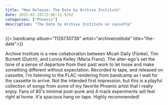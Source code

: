 ```yaml
---
title: "New Release: The Date by Archive Institute"
date: 2025-02-28T23:08:11.935Z
categories: ["Phoenix"]
description: "The Date by Archive Institute on cassette"
---
```


{{< bandcamp
    album="1128730738"
    artist="archiveinstitute"
    title="the-date">}}

Archive Institute is a new collaboration between Micah Daily (Fünke), Tim Burnett (Dutch), and Lonna Kelley (Maria Franz). The alter-ego's set the tone of a sense of departure from their past work to let loose and make something different without expectation. Recorded to tape, and released on cassette, I'm listening to the FLAC rendering from bandcamp as I wait for the cassette to arrive. Not the intended first impression, but this is a playful collection of songs from some of my favorite Phoenix artist that I really enjoy. Fans of 80's minimal post-punk and 4-track experiments will feel right at home. It'a spacious hang on tape. Highly recommended!
